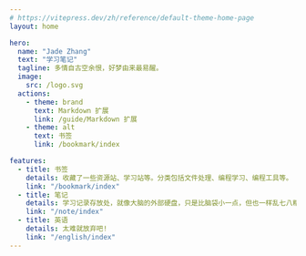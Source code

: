 ```yaml
---
# https://vitepress.dev/zh/reference/default-theme-home-page
layout: home

hero:
  name: "Jade Zhang"
  text: "学习笔记"
  tagline: 多情自古空余恨，好梦由来最易醒。
  image:
    src: /logo.svg
  actions:
    - theme: brand
      text: Markdown 扩展
      link: /guide/Markdown 扩展
    - theme: alt
      text: 书签
      link: /bookmark/index

features:
  - title: 书签
    details: 收藏了一些资源站、学习站等。分类包括文件处理、编程学习、编程工具等。
    link: "/bookmark/index"
  - title: 笔记
    details: 学习记录存放处，就像大脑的外部硬盘，只是比脑袋小一点，但也一样乱七八糟。
    link: "/note/index"
  - title: 英语
    details: 太难就放弃吧!
    link: "/english/index"
---
```

